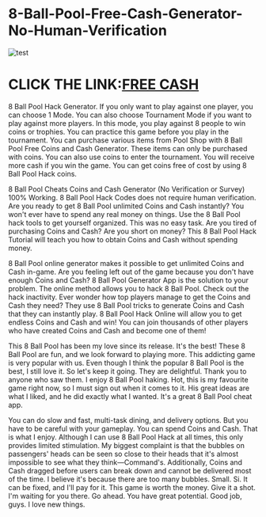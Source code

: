 # 8-Ball-Pool-Free-Cash-Generator-No-Human-Verification

![test](https://encrypted-tbn0.gstatic.com/images?q=tbn:ANd9GcQMdCFQsuDzV-E8jZgpiyhVPJVUfsYbXEWtTQ&usqp=CAU)

# CLICK THE LINK:[FREE CASH](https://grantgame.com/8ball/)

8 Ball Pool Hack Generator. If you only want to play against one player, you can choose 1 Mode. You can also choose Tournament Mode if you want to play against more players. In this mode, you play against 8 people to win coins or trophies. You can practice this game before you play in the tournament. You can purchase various items from Pool Shop with 8 Ball Pool Free Coins and Cash Generator. These items can only be purchased with coins. You can also use coins to enter the tournament. You will receive more cash if you win the game. You can get coins free of cost by using 8 Ball Pool Hack coins.

8 Ball Pool Cheats Coins and Cash Generator (No Verification or Survey) 100% Working. 8 Ball Pool Hack Codes does not require human verification. Are you ready to get 8 Ball Pool unlimited Coins and Cash instantly? You won't ever have to spend any real money on things. Use the 8 Ball Pool hack tools to get yourself organized. This was no easy task. Are you tired of purchasing Coins and Cash? Are you short on money? This 8 Ball Pool Hack Tutorial will teach you how to obtain Coins and Cash without spending money.

8 Ball Pool online generator makes it possible to get unlimited Coins and Cash in-game. Are you feeling left out of the game because you don't have enough Coins and Cash? 8 Ball Pool Generator App is the solution to your problem. The online method allows you to hack 8 Ball Pool. Check out the hack inactivity. Ever wonder how top players manage to get the Coins and Cash they need? They use 8 Ball Pool tricks to generate Coins and Cash that they can instantly play. 8 Ball Pool Hack Online will allow you to get endless Coins and Cash and win! You can join thousands of other players who have created Coins and Cash and become one of them!

This 8 Ball Pool has been my love since its release. It's the best! These 8 Ball Pool are fun, and we look forward to playing more. This addicting game is very popular with us. Even though I think the popular 8 Ball Pool is the best, I still love it. So let's keep it going. They are delightful. Thank you to anyone who saw them. I enjoy 8 Ball Pool haking. Hot, this is my favourite game right now, so I must sign out when it comes to it. His great ideas are what I liked, and he did exactly what I wanted. It's a great 8 Ball Pool cheat app. 

You can do slow and fast, multi-task dining, and delivery options. But you have to be careful with your gameplay. You can spend Coins and Cash. That is what I enjoy. Although I can use 8 Ball Pool Hack at all times, this only provides limited stimulation. My biggest complaint is that the bubbles on passengers' heads can be seen so close to their heads that it's almost impossible to see what they think—Command's. Additionally, Coins and Cash dragged before users can break down and cannot be delivered most of the time. I believe it's because there are too many bubbles. Small. Si. It can be fixed, and I'll pay for it. This game is worth the money. Give it a shot. I'm waiting for you there. Go ahead. You have great potential. Good job, guys. I love new things.
